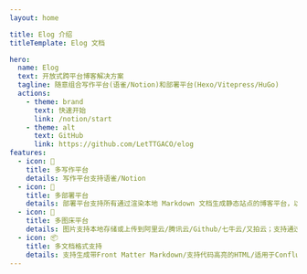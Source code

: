 ```yaml
---
layout: home

title: Elog 介绍
titleTemplate: Elog 文档

hero:
  name: Elog
  text: 开放式跨平台博客解决方案
  tagline: 随意组合写作平台(语雀/Notion)和部署平台(Hexo/Vitepress/HuGo)
  actions:
    - theme: brand
      text: 快速开始
      link: /notion/start
    - theme: alt
      text: GitHub
      link: https://github.com/LetTTGACO/elog
features:
  - icon: 📝
    title: 多写作平台
    details: 写作平台支持语雀/Notion
  - icon: 🚀
    title: 多部署平台
    details: 部署平台支持所有通过渲染本地 Markdown 文档生成静态站点的博客平台，以及Confluence；支持自定义文档处理适配器。
  - icon: 🌅
    title: 多图床平台
    details: 图片支持本地存储或上传到阿里云/腾讯云/Github/七牛云/又拍云；支持通过拓展配置注入密钥。
  - icon: 📦
    title: 多文档格式支持
    details: 支持生成带Front Matter Markdown/支持代码高亮的HTML/适用于Confluence的wiki。
---
```

